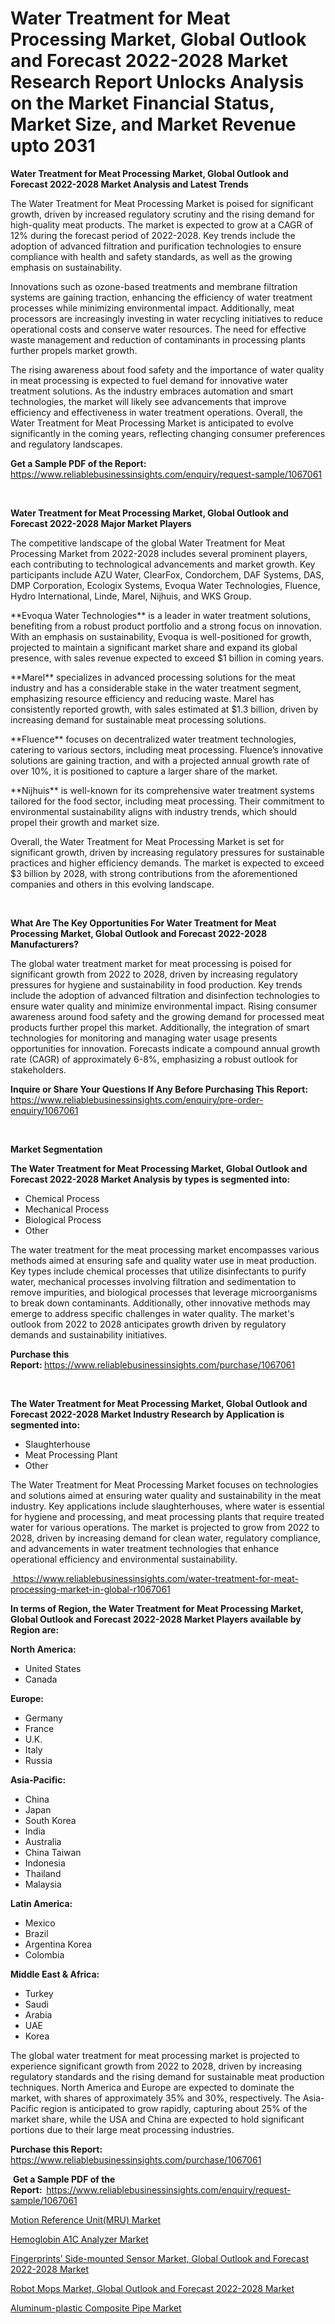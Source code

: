 <p><h1>Water Treatment for Meat Processing Market, Global Outlook and Forecast 2022-2028 Market Research Report Unlocks Analysis on the Market Financial Status, Market Size, and Market Revenue upto 2031</h1></p><p><strong>Water Treatment for Meat Processing Market, Global Outlook and Forecast 2022-2028 Market Analysis and Latest Trends</strong></p>
<p><p>The Water Treatment for Meat Processing Market is poised for significant growth, driven by increased regulatory scrutiny and the rising demand for high-quality meat products. The market is expected to grow at a CAGR of 12% during the forecast period of 2022-2028. Key trends include the adoption of advanced filtration and purification technologies to ensure compliance with health and safety standards, as well as the growing emphasis on sustainability. </p><p>Innovations such as ozone-based treatments and membrane filtration systems are gaining traction, enhancing the efficiency of water treatment processes while minimizing environmental impact. Additionally, meat processors are increasingly investing in water recycling initiatives to reduce operational costs and conserve water resources. The need for effective waste management and reduction of contaminants in processing plants further propels market growth. </p><p>The rising awareness about food safety and the importance of water quality in meat processing is expected to fuel demand for innovative water treatment solutions. As the industry embraces automation and smart technologies, the market will likely see advancements that improve efficiency and effectiveness in water treatment operations. Overall, the Water Treatment for Meat Processing Market is anticipated to evolve significantly in the coming years, reflecting changing consumer preferences and regulatory landscapes.</p></p>
<p><strong>Get a Sample PDF of the Report:&nbsp;</strong> <a href="https://www.reliablebusinessinsights.com/enquiry/request-sample/1067061?utm_campaign=1119&utm_medium=2&utm_source=Github&utm_content=ia&utm_term=02102024&utm_id=water-treatment-for-meat-processing-market-global-outlook-and-forecast-2022-2028">https://www.reliablebusinessinsights.com/enquiry/request-sample/1067061</a></p>
<p>&nbsp;</p>
<p><strong>Water Treatment for Meat Processing Market, Global Outlook and Forecast 2022-2028 Major Market Players</strong></p>
<p><p>The competitive landscape of the global Water Treatment for Meat Processing Market from 2022-2028 includes several prominent players, each contributing to technological advancements and market growth. Key participants include AZU Water, ClearFox, Condorchem, DAF Systems, DAS, DMP Corporation, Ecologix Systems, Evoqua Water Technologies, Fluence, Hydro International, Linde, Marel, Nijhuis, and WKS Group.</p><p>**Evoqua Water Technologies** is a leader in water treatment solutions, benefiting from a robust product portfolio and a strong focus on innovation. With an emphasis on sustainability, Evoqua is well-positioned for growth, projected to maintain a significant market share and expand its global presence, with sales revenue expected to exceed $1 billion in coming years.</p><p>**Marel** specializes in advanced processing solutions for the meat industry and has a considerable stake in the water treatment segment, emphasizing resource efficiency and reducing waste. Marel has consistently reported growth, with sales estimated at $1.3 billion, driven by increasing demand for sustainable meat processing solutions.</p><p>**Fluence** focuses on decentralized water treatment technologies, catering to various sectors, including meat processing. Fluence’s innovative solutions are gaining traction, and with a projected annual growth rate of over 10%, it is positioned to capture a larger share of the market.</p><p>**Nijhuis** is well-known for its comprehensive water treatment systems tailored for the food sector, including meat processing. Their commitment to environmental sustainability aligns with industry trends, which should propel their growth and market size.</p><p>Overall, the Water Treatment for Meat Processing Market is set for significant growth, driven by increasing regulatory pressures for sustainable practices and higher efficiency demands. The market is expected to exceed $3 billion by 2028, with strong contributions from the aforementioned companies and others in this evolving landscape.</p></p>
<p>&nbsp;</p>
<p><strong>What Are The Key Opportunities For Water Treatment for Meat Processing Market, Global Outlook and Forecast 2022-2028 Manufacturers?</strong></p>
<p><p>The global water treatment market for meat processing is poised for significant growth from 2022 to 2028, driven by increasing regulatory pressures for hygiene and sustainability in food production. Key trends include the adoption of advanced filtration and disinfection technologies to ensure water quality and minimize environmental impact. Rising consumer awareness around food safety and the growing demand for processed meat products further propel this market. Additionally, the integration of smart technologies for monitoring and managing water usage presents opportunities for innovation. Forecasts indicate a compound annual growth rate (CAGR) of approximately 6-8%, emphasizing a robust outlook for stakeholders.</p></p>
<p><strong>Inquire or Share Your Questions If Any Before Purchasing This Report:</strong> <a href="https://www.reliablebusinessinsights.com/enquiry/pre-order-enquiry/1067061?utm_campaign=1119&utm_medium=2&utm_source=Github&utm_content=ia&utm_term=02102024&utm_id=water-treatment-for-meat-processing-market-global-outlook-and-forecast-2022-2028">https://www.reliablebusinessinsights.com/enquiry/pre-order-enquiry/1067061</a></p>
<p>&nbsp;</p>
<p><strong>Market Segmentation</strong></p>
<p><strong>The Water Treatment for Meat Processing Market, Global Outlook and Forecast 2022-2028 Market Analysis by types is segmented into:</strong></p>
<p><ul><li>Chemical Process</li><li>Mechanical Process</li><li>Biological Process</li><li>Other</li></ul></p>
<p><p>The water treatment for the meat processing market encompasses various methods aimed at ensuring safe and quality water use in meat production. Key types include chemical processes that utilize disinfectants to purify water, mechanical processes involving filtration and sedimentation to remove impurities, and biological processes that leverage microorganisms to break down contaminants. Additionally, other innovative methods may emerge to address specific challenges in water quality. The market's outlook from 2022 to 2028 anticipates growth driven by regulatory demands and sustainability initiatives.</p></p>
<p><strong>Purchase this Report:&nbsp;</strong><a href="https://www.reliablebusinessinsights.com/purchase/1067061?utm_campaign=1119&utm_medium=2&utm_source=Github&utm_content=ia&utm_term=02102024&utm_id=water-treatment-for-meat-processing-market-global-outlook-and-forecast-2022-2028">https://www.reliablebusinessinsights.com/purchase/1067061</a></p>
<p>&nbsp;</p>
<p><strong>The Water Treatment for Meat Processing Market, Global Outlook and Forecast 2022-2028 Market Industry Research by Application is segmented into:</strong></p>
<p><ul><li>Slaughterhouse</li><li>Meat Processing Plant</li><li>Other</li></ul></p>
<p><p>The Water Treatment for Meat Processing Market focuses on technologies and solutions aimed at ensuring water quality and sustainability in the meat industry. Key applications include slaughterhouses, where water is essential for hygiene and processing, and meat processing plants that require treated water for various operations. The market is projected to grow from 2022 to 2028, driven by increasing demand for clean water, regulatory compliance, and advancements in water treatment technologies that enhance operational efficiency and environmental sustainability.</p></p>
<p><a href="https://www.reliablebusinessinsights.com/water-treatment-for-meat-processing-market-in-global-r1067061?utm_campaign=1119&utm_medium=2&utm_source=Github&utm_content=ia&utm_term=02102024&utm_id=water-treatment-for-meat-processing-market-global-outlook-and-forecast-2022-2028">&nbsp;https://www.reliablebusinessinsights.com/water-treatment-for-meat-processing-market-in-global-r1067061</a></p>
<p><strong>In terms of Region, the Water Treatment for Meat Processing Market, Global Outlook and Forecast 2022-2028 Market Players available by Region are:</strong></p>
<p>
    <p> <strong> North America: </strong>
        <ul>
            <li>United States</li>
            <li>Canada</li>
        </ul>
        </p> 
    <p> <strong> Europe: </strong>
        <ul>
            <li>Germany</li>
            <li>France</li>
            <li>U.K.</li>
            <li>Italy</li>
            <li>Russia</li>
        </ul>
        </p> 
    <p> <strong> Asia-Pacific: </strong>
        <ul>
            <li>China</li>
            <li>Japan</li>
            <li>South Korea</li>
            <li>India</li>
            <li>Australia</li>
            <li>China Taiwan</li>
            <li>Indonesia</li>
            <li>Thailand</li>
            <li>Malaysia</li>
        </ul>
        </p> 
    <p> <strong> Latin America: </strong>
        <ul>
            <li>Mexico</li>
            <li>Brazil</li>
            <li>Argentina Korea</li>
            <li>Colombia</li>
        </ul>
        </p> 
    <p> <strong> Middle East & Africa: </strong>
        <ul>
            <li>Turkey</li>
            <li>Saudi</li>
            <li>Arabia</li>
            <li>UAE</li>
            <li>Korea</li>
        </ul>
    </p>
    </p>
<p><p>The global water treatment for meat processing market is projected to experience significant growth from 2022 to 2028, driven by increasing regulatory standards and the rising demand for sustainable meat production techniques. North America and Europe are expected to dominate the market, with shares of approximately 35% and 30%, respectively. The Asia-Pacific region is anticipated to grow rapidly, capturing about 25% of the market share, while the USA and China are expected to hold significant portions due to their large meat processing industries.</p></p>
<p><strong>Purchase this Report: </strong><a href="https://www.reliablebusinessinsights.com/purchase/1067061?utm_campaign=1119&utm_medium=2&utm_source=Github&utm_content=ia&utm_term=02102024&utm_id=water-treatment-for-meat-processing-market-global-outlook-and-forecast-2022-2028">https://www.reliablebusinessinsights.com/purchase/1067061</a></p>
<p>&nbsp;<strong>Get a Sample PDF of the Report:&nbsp;&nbsp;</strong><a href="https://www.reliablebusinessinsights.com/enquiry/request-sample/1067061?utm_campaign=1119&utm_medium=2&utm_source=Github&utm_content=ia&utm_term=02102024&utm_id=water-treatment-for-meat-processing-market-global-outlook-and-forecast-2022-2028">https://www.reliablebusinessinsights.com/enquiry/request-sample/1067061</a></p>
<p><strong></strong></p>
<p><p><a href="https://issuu.com/reportprime-2/docs/motion-reference-unitmru-market-siz_dec85fb730f012?utm_campaign=1119&utm_medium=2&utm_source=Github&utm_content=ia&utm_term=02102024&utm_id=water-treatment-for-meat-processing-market-global-outlook-and-forecast-2022-2028">Motion Reference Unit(MRU) Market</a></p><p><a href="https://www.linkedin.com/pulse/future-trajectory-hemoglobin-a1c-analyzer-market-emerging-7lc5c?trackingId=ZyRypvxWTD%2BZyD8DhRH81A%3D%3D&utm_campaign=1119&utm_medium=2&utm_source=Github&utm_content=ia&utm_term=02102024&utm_id=water-treatment-for-meat-processing-market-global-outlook-and-forecast-2022-2028">Hemoglobin A1C Analyzer Market</a></p><p><a href="https://github.com/CordonaCindy/Market-Research-Report-List-1/blob/main/fingerprints-side-mounted-sensor-market-global-outlook-and-forecast-2022-2028-market.md?utm_campaign=1119&utm_medium=2&utm_source=Github&utm_content=ia&utm_term=02102024&utm_id=water-treatment-for-meat-processing-market-global-outlook-and-forecast-2022-2028">Fingerprints’ Side-mounted Sensor Market, Global Outlook and Forecast 2022-2028 Market</a></p><p><a href="https://github.com/BesaLoshi2000/Market-Research-Report-List-1/blob/main/robot-mops-market-global-outlook-and-forecast-2022-2028-market.md?utm_campaign=1119&utm_medium=2&utm_source=Github&utm_content=ia&utm_term=02102024&utm_id=water-treatment-for-meat-processing-market-global-outlook-and-forecast-2022-2028">Robot Mops Market, Global Outlook and Forecast 2022-2028 Market</a></p><p><a href="https://issuu.com/reportprime-2/docs/aluminum-plastic-composite-pipe-mar_586503c2ad0730?utm_campaign=1119&utm_medium=2&utm_source=Github&utm_content=ia&utm_term=02102024&utm_id=water-treatment-for-meat-processing-market-global-outlook-and-forecast-2022-2028">Aluminum-plastic Composite Pipe Market</a></p></p>